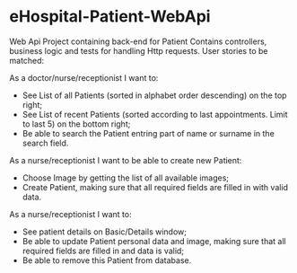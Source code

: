 # eHospital-Patient-WebApi
Web Api Project containing back-end for Patient
Contains controllers, business logic and tests for handling Http requests.
User stories to be matched:

As a doctor/nurse/receptionist I want to:
- See List of all Patients (sorted in alphabet order descending) on the top right;
- See List of recent Patients (sorted according to last appointments. Limit to last 5) on the bottom right;
- Be able to search the Patient entring part of name or surname in the search field.

As a nurse/receptionist I want to be able to create new Patient:
- Choose Image by getting the list of all available images;
- Create Patient, making sure that all required fields are filled in with valid data.

As a nurse/receptionist I want to:
- See patient details on Basic/Details window;
- Be able to update Patient personal data and image, making sure that all required fields are filled in and data is valid;
- Be able to remove this Patient from database.
